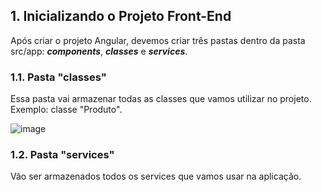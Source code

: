 ## 1. Inicializando o Projeto Front-End

Após criar o projeto Angular, devemos criar três pastas dentro da pasta src/app: ***components***, ***classes*** e ***services***.

### 1.1. Pasta "classes"
Essa pasta vai armazenar todas as classes que vamos utilizar no projeto. Exemplo: classe "Produto".

![image](https://user-images.githubusercontent.com/73993813/176905072-1cbb334b-0cc2-4e9e-9c12-162606d9fb56.png)

### 1.2. Pasta "services"
Vão ser armazenados todos os services que vamos usar na aplicação.


